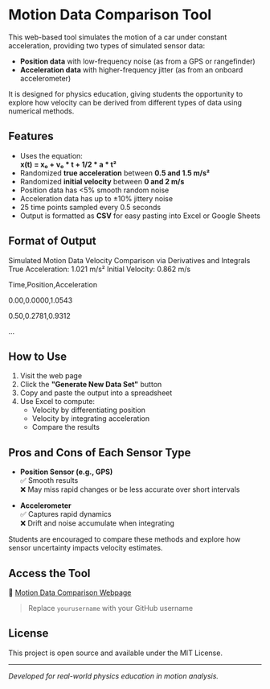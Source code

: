 # Motion Data Comparison Tool

This web-based tool simulates the motion of a car under constant acceleration, providing two types of simulated sensor data:

- **Position data** with low-frequency noise (as from a GPS or rangefinder)
- **Acceleration data** with higher-frequency jitter (as from an onboard accelerometer)

It is designed for physics education, giving students the opportunity to explore how velocity can be derived from different types of data using numerical methods.

## Features
- Uses the equation:  
  **x(t) = x₀ + v₀ * t + 1/2 * a * t²**
- Randomized **true acceleration** between **0.5 and 1.5 m/s²**
- Randomized **initial velocity** between **0 and 2 m/s**
- Position data has <5% smooth random noise
- Acceleration data has up to ±10% jittery noise
- 25 time points sampled every 0.5 seconds
- Output is formatted as **CSV** for easy pasting into Excel or Google Sheets

## Format of Output
Simulated Motion Data
Velocity Comparison via Derivatives and Integrals
True Acceleration: 1.021 m/s²
Initial Velocity: 0.862 m/s

Time,Position,Acceleration

0.00,0.0000,1.0543

0.50,0.2781,0.9312

...


## How to Use
1. Visit the web page  
2. Click the **"Generate New Data Set"** button  
3. Copy and paste the output into a spreadsheet  
4. Use Excel to compute:  
   - Velocity by differentiating position  
   - Velocity by integrating acceleration  
   - Compare the results

## Pros and Cons of Each Sensor Type
- **Position Sensor (e.g., GPS)**  
  ✅ Smooth results  
  ❌ May miss rapid changes or be less accurate over short intervals

- **Accelerometer**  
  ✅ Captures rapid dynamics  
  ❌ Drift and noise accumulate when integrating

Students are encouraged to compare these methods and explore how sensor uncertainty impacts velocity estimates.

## Access the Tool
🔗 [Motion Data Comparison Webpage](https://yourusername.github.io/motion-data-comparison/)

> Replace `yourusername` with your GitHub username

## License
This project is open source and available under the MIT License.

---
*Developed for real-world physics education in motion analysis.*
